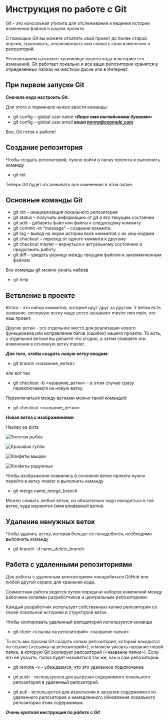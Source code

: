 # Инструкция по работе с Git

Git - это консольная утилита для отслеживания и ведения истории изменения файлов в вашем проекте.

С помощью Git вы можете откатить свой проект до более старой версии, сравнивать, анализировать или сливать свои изменения в репозиторий.

Репозиторием называют хранилище вашего кода и историю его изменений. Git работает локально и все ваши репозитории хранятся в определенных папках на жестком диске или в Интернет.

## При первом запуске Git

**Сначала надо настроить Git.** 

Для этого в терминале нужно ввести команды:

* git config --global user.name «***Ваше имя английскими буквами***» 
* git config --global user.email ***ваша почта@example.com***

Все, Git готов к работе!


## Создание репозитория

Чтобы создать репозиторий, нужно войти в папку проекта и выполнить команду
* git init

Теперь Git будет отслеживать все изменения в этой папке.


## Основные команды Git

* git init – инициализация локального репозитория
* git status – получить информацию от git о его текущем состоянии
* git add – добавить файл или файлы к следующему коммиту
* git commit -m “message” – создание коммита.
* git log – вывод на экран истории всех коммитов с их хеш-кодами
* git checkout – переход от одного коммита к другому
* git checkout master – вернуться к актуальному состоянию и продолжить работу
* git diff – увидеть разницу между текущим файлом и закоммиченным файлом

Все команды git можно узнать набрав
* git help

## Ветвление в проекте 
*Ветка* - это набор коммитов, которые идут друг за другом. У ветки есть название, основную ветку чаще всего называют master или main, это наш проект. 

Другие ветки - это отдельное место для реализации нового функционала или исправление багов (ошибок) нашего проекта. То есть, с отдельной веткой вы делаете что угодно, а затем сливаете эти изменения в основную ветку master.

__*Для того, чтобы создать новую ветку вводим:*__

* git branch <название_ветки>

или вот так

* git checkout -b <название_ветки> - в этом случае сразу переключаемся на новую ветку.

Переключаться между ветками можно такой командой:

* git checkout <название_ветки>


__Новaя ветка с изображениями__

Назову ее picts

![Золотая рыбка](goldfish.jpg)

![Красивая гуппи](nicefish.jpg)

![Конфеты мышки](1.jpg)

![Конфеты радужные](4.jpg)


Чтобы изображения появились в основной ветке проекта нужнo перейти в ветку master и выполнить команду 

* git merge name_merge_branch 

Можно сливать любые ветки, но обязательно надо находиться в той ветке, куда мержится (имя вливаемой ветки)

## Удаление ненужных веток

Чтобы удалить ветку, которая больше не понадобится, необходимо выполнить команду

* git branch -d name_delete_branch


## Работа с удаленными репозиториями

Для работы с удаленным репозиторием понадобиться GitHub или любой другой сервис для хранения кода.

Совместная работа ведется путем передачи наборов изменений между рабочими копиями разработчиков и центральным репозиторием.

Каждый разработчик использует собственную копию репозитория со своей локальной историей и структурой веток.

Чтобы скопировать удаленный реподиторий используется команда

* git clone <ссылка на репозиторий> <название папки>

То есть мы просим Git создать копию репозитория, который находится по ссылке (<ссылка на репозиторий>), и можем указать название новой папки, в которую Git скопирует репозиторий (<название папки>). Если его не указать, папка будет называться так же, как и сам репозиторий.

* git remote -v - убеждаемся, что это удаленное подключение                             

* git push -  используееся для выгрузки содержимого локального репозитория в удаленный репозиторий.

* git pull - используется для извлечения и загрузки содержимого из удаленного репозитория и немедленного обновления локального репозитория этим содержимым.

__*Очень краткая инструкция по работе с Git*__ 
